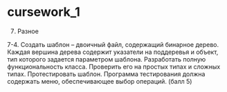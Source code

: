 # cursework_1
7. Разное

  7-4.	Создать шаблон – двоичный файл, содержащий бинарное дерево. Каждая вершина дерева содержит указатели на поддеревья и объект, тип которого задается параметром      шаблона. Разработать полную функциональность класса. Проверить его на простых типах и сложных типах. Протестировать шаблон. Программа тестирования должна содержать     меню, обеспечивающее выбор операций. (балл 5)
